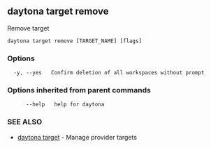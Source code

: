 ## daytona target remove

Remove target

```
daytona target remove [TARGET_NAME] [flags]
```

### Options

```
  -y, --yes   Confirm deletion of all workspaces without prompt
```

### Options inherited from parent commands

```
      --help   help for daytona
```

### SEE ALSO

* [daytona target](daytona_target.md)	 - Manage provider targets

